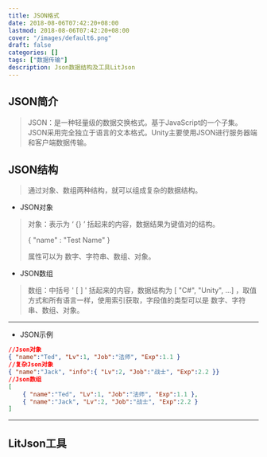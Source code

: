 ```yaml
---
title: JSON格式
date: 2018-08-06T07:42:20+08:00
lastmod: 2018-08-06T07:42:20+08:00
cover: "/images/default6.png"
draft: false
categories: []
tags: ["数据传输"]
description: Json数据结构及工具LitJson
---
```


## JSON简介

>JSON：是一种轻量级的数据交换格式。基于JavaScript的一个子集。JSON采用完全独立于语言的文本格式。Unity主要使用JSON进行服务器端和客户端数据传输。

## JSON结构

> 通过对象、数组两种结构，就可以组成复杂的数据结构。

- JSON对象

>对象：表示为 ‘ {} ’ 括起来的内容，数据结果为键值对的结构。
>
>{ "name" : "Test Name" }
>
>属性可以为 数字、字符串、数组、对象。

- JSON数组

> 数组：中括号 ' [ ] ' 括起来的内容，数据结构为 [ "C#", "Unity", ...] ，取值方式和所有语言一样，使用索引获取，字段值的类型可以是 数字、字符串、数组、对象。

------

- JSON示例

```json
//Json对象
{ "name":"Ted", "Lv":1, "Job":"法师", "Exp":1.1 }
//复杂Json对象
{ "name":"Jack", "info":{ "Lv":2, "Job":"战士", "Exp":2.2 }}
//Json数组
[
    { "name":"Ted", "Lv":1, "Job":"法师", "Exp":1.1 },
    { "name":"Jack", "Lv":2, "Job":"战士", "Exp":2.2 }
]
```

------

## LitJson工具
